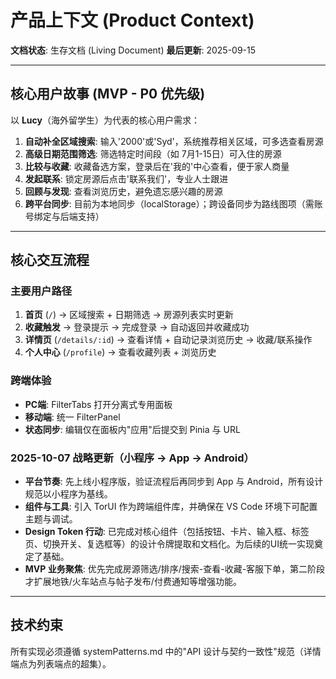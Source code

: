 # 产品上下文 (Product Context)

**文档状态**: 生存文档 (Living Document)
**最后更新**: 2025-09-15

---

## 核心用户故事 (MVP - P0 优先级)

以 **Lucy**（海外留学生）为代表的核心用户需求：

1. **自动补全区域搜索**: 输入'2000'或'Syd'，系统推荐相关区域，可多选查看房源
2. **高级日期范围筛选**: 筛选特定时间段（如 7月1-15日）可入住的房源
3. **比较与收藏**: 收藏备选方案，登录后在'我的'中心查看，便于家人商量
4. **发起联系**: 锁定房源后点击'联系我们'，专业人士跟进
5. **回顾与发现**: 查看浏览历史，避免遗忘感兴趣的房源
6. **跨平台同步**: 目前为本地同步（localStorage）；跨设备同步为路线图项（需账号绑定与后端支持）

---

## 核心交互流程

### 主要用户路径
1. **首页** (`/`) → 区域搜索 + 日期筛选 → 房源列表实时更新
2. **收藏触发** → 登录提示 → 完成登录 → 自动返回并收藏成功
3. **详情页** (`/details/:id`) → 查看详情 + 自动记录浏览历史 → 收藏/联系操作
4. **个人中心** (`/profile`) → 查看收藏列表 + 浏览历史

### 跨端体验
- **PC端**: FilterTabs 打开分离式专用面板
- **移动端**: 统一 FilterPanel
- **状态同步**: 编辑仅在面板内"应用"后提交到 Pinia 与 URL

### 2025-10-07 战略更新（小程序 → App → Android）
- **平台节奏**: 先上线小程序版，验证流程后再同步到 App 与 Android，所有设计规范以小程序为基线。
- **组件与工具**: 引入 TorUI 作为跨端组件库，并确保在 VS Code 环境下可配置主题与调试。
- **Design Token 行动**: 已完成对核心组件（包括按钮、卡片、输入框、标签页、切换开关、复选框等）的设计令牌提取和文档化。为后续的UI统一实现奠定了基础。
- **MVP 业务聚焦**: 优先完成房源筛选/排序/搜索-查看-收藏-客服下单，第二阶段才扩展地铁/火车站点与帖子发布/付费通知等增强功能。

---

## 技术约束

所有实现必须遵循 systemPatterns.md 中的"API 设计与契约一致性"规范（详情端点为列表端点的超集）。
